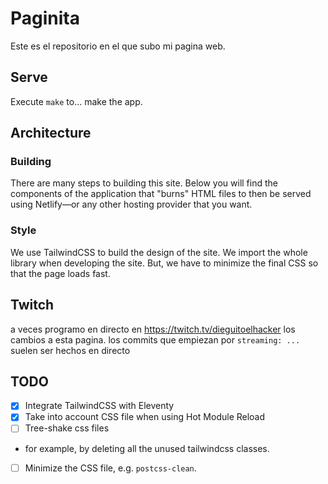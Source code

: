 # Paginita

Este es el repositorio en el que subo mi pagina web.

## Serve

Execute `make` to... make the app.

## Architecture

### Building

There are many steps to building this site. Below you will find the components of the application that "burns" HTML files to then be served using Netlify—or any other hosting provider that you want.

### Style

We use TailwindCSS to build the design of the site. We import the whole library when developing the site. But, we have to minimize the final CSS so that the page loads fast.

## Twitch

a veces programo en directo en https://twitch.tv/dieguitoelhacker los cambios a esta pagina. los commits que empiezan por `streaming: ...` suelen ser hechos en directo

## TODO

- [x] Integrate TailwindCSS with Eleventy
- [x] Take into account CSS file when using Hot Module Reload
- [ ] Tree-shake css files
 - for example, by deleting all the unused tailwindcss classes.
- [ ] Minimize the CSS file, e.g. `postcss-clean`.
